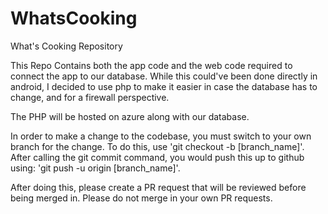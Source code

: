 # WhatsCooking
What's Cooking Repository 


This Repo Contains both the app code and the web code required to connect the app to our database. While this could've been done directly in android, I decided to use php to make it easier in case the database has to change, and for a firewall perspective.

The PHP will be hosted on azure along with our database.

In order to make a change to the codebase, you must switch to your own branch for the change. To do this, use 'git checkout -b [branch_name]'. After calling the git commit command, you would push this up to github using: 'git push -u origin [branch_name]'.

After doing this, please create a PR request that will be reviewed before being merged in. Please do not merge in your own PR requests.